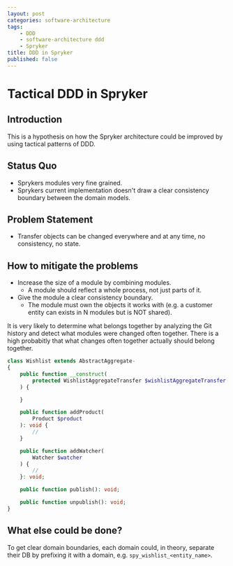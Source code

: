 ```yaml
---
layout: post
categories: software-architecture
tags:
    - DDD
    - software-architecture ddd
    - Spryker
title: DDD in Spryker
published: false
---
```


# Tactical DDD in Spryker

## Introduction

This is a hypothesis on how the Spryker architecture could be improved by using tactical patterns of DDD.

## Status Quo

* Sprykers modules very fine grained.
* Sprykers current implementation doesn't draw a clear consistency boundary between the domain models.

## Problem Statement

* Transfer objects can be changed everywhere and at any time, no consistency, no state.

## How to mitigate the problems

* Increase the size of a module by combining modules.
  * A module should reflect a whole process, not just parts of it.
* Give the module a clear consistency boundary.
  * The module must own the objects it works with (e.g. a customer entity can exists in N modules but is NOT shared).

It is very likely to determine what belongs together by analyzing the Git history and detect what modules were changed often together. There is a high probabitly that what changes often together actually should belong together.

```php
class Wishlist extends AbstractAggregate-
{
    public function __construct(
        protected WishlistAggregateTransfer $wishlistAggregateTransfer
    ) {

    }

    public function addProduct(
        Product $product
    ): void {
        //
    }

    public function addWatcher(
        Watcher $watcher
    ) {
        //
    }: void;

    public function publish(): void;

    public function unpublish(): void;
}
```

## What else could be done?

To get clear domain boundaries, each domain could, in theory, separate their DB by prefixing it with a domain, e.g.  `spy_wishlist_<entity_name>`.
